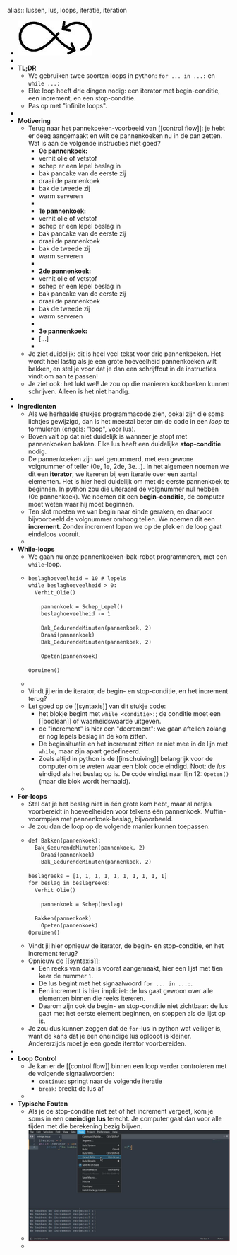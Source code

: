 alias:: lussen, lus, loops, iteratie, iteration

- ![image.jpg](../assets/loop.jpg)
-
- **TL;DR**
	- We gebruiken twee soorten loops in python: `for ... in ...:` en `while ...:`
	- Elke loop heeft drie dingen nodig: een iterator met begin-conditie, een increment, en een stop-conditie.
	- Pas op met "infinite loops".
-
- **Motivering**
	- Terug naar het pannekoeken-voorbeeld van [[control flow]]: je hebt er deeg aangemaakt en wilt de pannenkoeken nu in de pan zetten. Wat is aan de volgende instructies niet goed?
		- **0e pannenkoek:**
		- verhit olie of vetstof
		- schep er een lepel beslag in
		- bak pancake van de eerste zij
		- draai de pannenkoek
		- bak de tweede zij
		- warm serveren
		-
		- **1e pannenkoek:**
		- verhit olie of vetstof
		- schep er een lepel beslag in
		- bak pancake van de eerste zij
		- draai de pannenkoek
		- bak de tweede zij
		- warm serveren
		-
		- **2de pannenkoek:**
		- verhit olie of vetstof
		- schep er een lepel beslag in
		- bak pancake van de eerste zij
		- draai de pannenkoek
		- bak de tweede zij
		- warm serveren
		-
		- **3e pannenkoek:**
		- [...]
		-
	- Je ziet duidelijk: dit is heel veel tekst voor drie pannenkoeken. Het wordt heel lastig als je een grote hoeveelheid pannenkoeken wilt bakken, en stel je voor dat je dan een schrijffout in de instructies vindt om aan te passen!
	- Je ziet ook: het lukt wel! Je zou op die manieren kookboeken kunnen schrijven. Alleen is het niet handig.
-
- **Ingredienten**
	- Als we herhaalde stukjes programmacode zien, ookal zijn die soms lichtjes gewijzigd, dan is het meestal beter om de code in een *loop* te formuleren (engels: "loop", voor lus).
	- Boven valt op dat niet duidelijk is wanneer je stopt met pannenkoeken bakken. Elke lus heeft een duidelijke **stop-conditie** nodig.
	- De pannenkoeken zijn wel genummerd, met een gewone volgnummer of teller (0e, 1e, 2de, 3e...). In het algemeen noemen we dit een **iterator**, we itereren bij een iteratie over een aantal elementen. Het is hier heel duidelijk om met de eerste pannenkoek te beginnen. In python zou die uiteraard de volgnummer nul hebben (0e pannenkoek). We noemen dit een **begin-conditie**, de computer moet weten waar hij moet beginnen.
	- Ten slot moeten we van begin naar einde geraken, en daarvoor bijvoorbeeld de volgnummer omhoog tellen. We noemen dit een **increment**. Zonder increment lopen we op de plek en de loop gaat eindeloos vooruit.
	-
- **While-loops**
	- We gaan nu onze pannenkoeken-bak-robot programmeren, met een `while`-loop.
	- ```
	  beslaghoeveelheid = 10 # lepels
	  while beslaghoeveelheid > 0:
	  	Verhit_Olie()
	      
	      pannenkoek = Schep_Lepel()
	      beslaghoeveelheid -= 1
	      
	      Bak_GedurendeMinuten(pannenkoek, 2)
	      Draai(pannenkoek)
	      Bak_GedurendeMinuten(pannenkoek, 2)
	      
	      Opeten(pannenkoek)
	      
	  Opruimen()
	  ```
	-
	- Vindt jij erin de iterator, de begin- en stop-conditie, en het increment terug?
	- Let goed op de [[syntaxis]] van dit stukje code:
		- het blokje begint met `while <conditie>:`; de conditie moet een [[boolean]] of waarheidswaarde uitgeven.
		- de "increment" is hier een "decrement": we gaan aftellen zolang er nog lepels beslag in de kom zitten.
		- De beginsituatie en het increment zitten er niet mee in de lijn met `while`, maar zijn apart gedefineerd.
		- Zoals altijd in python is de [[inschuiving]] belangrijk voor de computer om te weten waar een blok code eindigd. Noot: de *lus* eindigd als het beslag op is. De code eindigt naar lijn 12: `Opeten()` (maar die blok wordt herhaald).
	-
- **For-loops**
	- Stel dat je het beslag niet in één grote kom hebt, maar al netjes voorbereidt in hoeveelheiden voor telkens één pannenkoek. Muffin-voormpjes met pannenkoek-beslag, bijvoorbeeld.
	- Je zou dan de loop op de volgende manier kunnen toepassen:
	- ```
	  def Bakken(pannenkoek):
	  	Bak_GedurendeMinuten(pannenkoek, 2)
	      Draai(pannenkoek)
	      Bak_GedurendeMinuten(pannenkoek, 2)
	  
	  beslagreeks = [1, 1, 1, 1, 1, 1, 1, 1, 1, 1]
	  for beslag in beslagreeks:
	  	Verhit_Olie()
	      
	      pannenkoek = Schep(beslag)
	      
	  	Bakken(pannenkoek)
	      Opeten(pannenkoek)
	  Opruimen()
	  ```
	- Vindt jij hier opnieuw de iterator, de begin- en stop-conditie, en het increment terug?
	- Opnieuw de [[syntaxis]]:
		- Een reeks van data is vooraf aangemaakt, hier een lijst met tien keer de nummer `1`.
		- De lus begint met het signaalwoord `for ... in ...:`.
		- Een increment is hier impliciet: de lus gaat gewoon over alle elementen binnen die reeks itereren.
		- Daarom zijn ook de begin- en stop-conditie niet zichtbaar: de lus gaat met het eerste element beginnen, en stoppen als de lijst op is.
	- Je zou dus kunnen zeggen dat de `for`-lus in python wat veiliger is, want de kans dat je een oneindige lus oploopt is kleiner. Andererzijds moet je een goede iterator voorbereiden.
-
- **Loop Control**
	- Je kan er de [[control flow]] binnen een loop verder controleren met de volgende signaalwoorden:
		- `continue`: springt naar de volgende iteratie
		- `break`: breekt de lus af
	-
- **Typische Fouten**
	- Als je de stop-conditie niet zet of het increment vergeet, kom je soms in een **oneindige lus** terecht. Je computer gaat dan voor alle tijden met die berekening bezig blijven.
	- ![image.jpg](../assets/infinite_loop.jpg)
	-